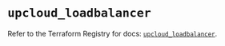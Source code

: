 # `upcloud_loadbalancer`

Refer to the Terraform Registry for docs: [`upcloud_loadbalancer`](https://registry.terraform.io/providers/upcloudltd/upcloud/4.0.0/docs/resources/loadbalancer).

